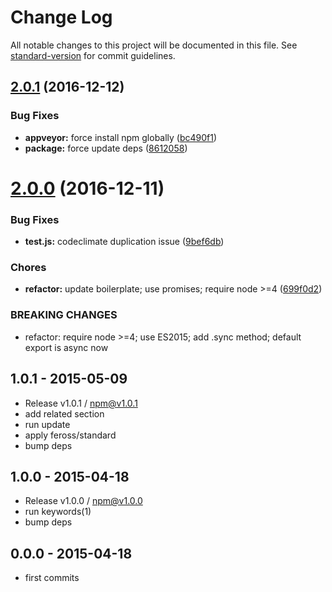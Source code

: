 # Change Log

All notable changes to this project will be documented in this file. See [standard-version](https://github.com/conventional-changelog/standard-version) for commit guidelines.

<a name="2.0.1"></a>
## [2.0.1](https://github.com/tunnckocore/is-installed/compare/v2.0.0...v2.0.1) (2016-12-12)


### Bug Fixes

* **appveyor:** force install npm globally ([bc490f1](https://github.com/tunnckocore/is-installed/commit/bc490f1))
* **package:** force update deps ([8612058](https://github.com/tunnckocore/is-installed/commit/8612058))



<a name="2.0.0"></a>
# [2.0.0](https://github.com/tunnckocore/is-installed/compare/v1.0.1...v2.0.0) (2016-12-11)


### Bug Fixes

* **test.js:** codeclimate duplication issue ([9bef6db](https://github.com/tunnckocore/is-installed/commit/9bef6db))


### Chores

* **refactor:** update boilerplate; use promises; require node >=4 ([699f0d2](https://github.com/tunnckocore/is-installed/commit/699f0d2))


### BREAKING CHANGES

* refactor: require node >=4; use ES2015; add .sync method; default export is async now





## 1.0.1 - 2015-05-09
- Release v1.0.1 / npm@v1.0.1
- add related section
- run update
- apply feross/standard
- bump deps

## 1.0.0 - 2015-04-18
- Release v1.0.0 / npm@v1.0.0
- run keywords(1)
- bump deps

## 0.0.0 - 2015-04-18
- first commits